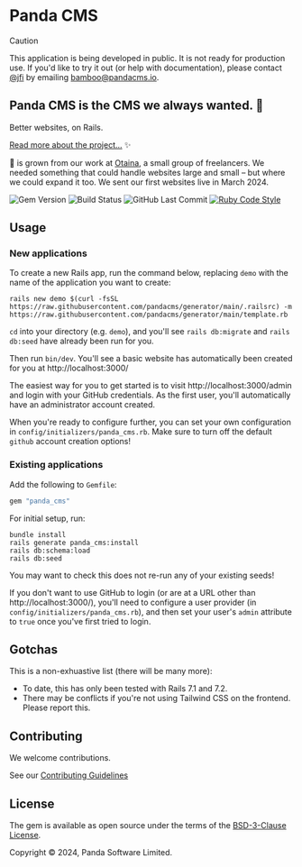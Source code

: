 # Panda CMS

> [!CAUTION]
> This application is being developed in public. It is not ready for production use. If you'd like to try it out (or help with documentation), please contact [@jfi](https://github.com/jfi) by emailing [bamboo@pandacms.io](mailto:bamboo@pandacms.io).

## Panda CMS is the CMS we always wanted. 🐼

Better websites, on Rails.

[Read more about the project...](https://github.com/pandacms/.github/blob/main/profile/README.md) ✨

🐼 is grown from our work at [Otaina](https://www.otaina.co.uk), a small group of freelancers. We needed something that could handle websites large and small – but where we could expand it too. We sent our first websites live in March 2024.

![Gem Version](https://img.shields.io/gem/v/panda_cms) ![Build Status](https://img.shields.io/github/actions/workflow/status/pandacms/panda_cms/ci.yml)
![GitHub Last Commit](https://img.shields.io/github/last-commit/pandacms/panda_cms) [![Ruby Code Style](https://img.shields.io/badge/code_style-standard-brightgreen.svg)](https://github.com/standardrb/standard)

## Usage

### New applications

To create a new Rails app, run the command below, replacing `demo` with the name of the application you want to create:

```
rails new demo $(curl -fsSL https://raw.githubusercontent.com/pandacms/generator/main/.railsrc) -m https://raw.githubusercontent.com/pandacms/generator/main/template.rb
```

`cd` into your directory (e.g. `demo`), and you'll see `rails db:migrate` and `rails db:seed` have already been run for you.

Then run `bin/dev`. You'll see a basic website has automatically been created for you at http://localhost:3000/

The easiest way for you to get started is to visit http://localhost:3000/admin and login with your GitHub credentials. As the first user, you'll automatically have an administrator account created.

When you're ready to configure further, you can set your own configuration in `config/initializers/panda_cms.rb`. Make sure to turn off the default `github` account creation options!

### Existing applications

Add the following to `Gemfile`:

```ruby
gem "panda_cms"
```

For initial setup, run:

```shell
bundle install
rails generate panda_cms:install
rails db:schema:load
rails db:seed
```

You may want to check this does not re-run any of your existing seeds!

If you don't want to use GitHub to login (or are at a URL other than http://localhost:3000/), you'll need to configure a user provider (in `config/initializers/panda_cms.rb`), and then set your user's `admin` attribute to `true` once you've first tried to login.

## Gotchas

This is a non-exhuastive list (there will be many more):

* To date, this has only been tested with Rails 7.1 and 7.2.
* There may be conflicts if you're not using Tailwind CSS on the frontend. Please report this.

## Contributing

We welcome contributions.

See our [Contributing Guidelines](https://docs.pandacms.io/developers/contributing/)

## License

The gem is available as open source under the terms of the [BSD-3-Clause License](https://opensource.org/licenses/bsd-3-clause).

Copyright © 2024, Panda Software Limited.
